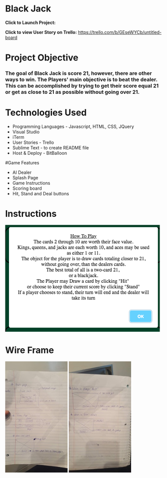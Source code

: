 # Black Jack
**Click to Launch Project:**   

**Click to view User Story on Trello:** <https://trello.com/b/GEseWYCb/untitled-board>

# Project Objective
### The goal of Black Jack is score 21, however, there are other ways to win. The Players' main objective is to beat the dealer. This can be accomplished by trying to get their score equal 21 or get as close to 21 as possible without going over 21. 

# Technologies Used
* Programming Languages - Javascript, HTML, CSS, JQuery
* Visual Studio
* iTerm
* User Stories - Trello
* Sublime Text - to create README file
* Host & Deploy - BitBalloon


#Game Features
* AI Dealer
* Splash Page
* Game Instructions
* Scoring board
* Hit, Stand and Deal buttons

# Instructions
![Wireframe](GameInstructions.png)

# Wire Frame
![Wireframe](WireFrame1.jpg)
![Wireframe](WireFrame2.jpg)





